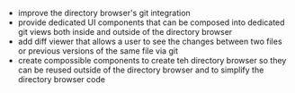 - improve the directory browser's git integration
- provide dedicated UI components that can be composed into dedicated git views both inside and outside of the directory browser
- add diff viewer that allows a user to see the changes between two files or previous versions of the same file via git
- create compossible components to create teh directory browser so they can be reused outside of the directory browser and to simplify the directory browser code
